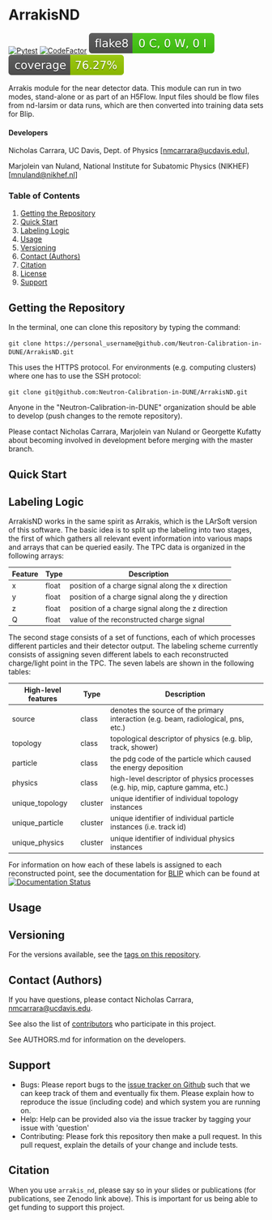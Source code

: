 # ArrakisND

[![Pytest](https://github.com/Neutron-Calibration-in-DUNE/ArrakisND/actions/workflows/test_package.yml/badge.svg?branch=master)](https://github.com/Neutron-Calibration-in-DUNE/ArrakisND/actions/workflows/test.yml)
[![CodeFactor](https://www.codefactor.io/repository/github/neutron-calibration-in-dune/arrakisnd/badge)](https://www.codefactor.io/repository/github/neutron-calibration-in-dune/arrakisnd)
[![Flake8 Status](./.reports/flake8/flake8-badge.svg?dummy=8484744)](./.reports/flake8/index.html)
[![Coverage Status](./.reports/coverage/coverage-badge.svg?dummy=8484744)](./.reports/coverage/index.html)

Arrakis module for the near detector data. This module can run in two modes, stand-alone or as part of an H5Flow. Input files should be flow files from nd-larsim or data runs, which are then converted into training data sets for Blip. 

#### Developers
Nicholas Carrara, UC Davis, Dept. of Physics [nmcarrara@ucdavis.edu],

Marjolein van Nuland, National Institute for Subatomic Physics (NIKHEF)[mnuland@nikhef.nl]

### Table of Contents

1. [ Getting the Repository ](#get)
2. [ Quick Start ](#quickstart)
3. [ Labeling Logic ](#labelinglogic)
4. [ Usage ](#usage)
5. [ Versioning ](#versions)
6. [ Contact (Authors) ](#contact)
7. [ Citation ](#citation)
8. [ License ](#license)
9. [ Support ](#support)

<a name="get"></a>
## Getting the Repository

In the terminal, one can clone this repository by typing the command:

`git clone https://personal_username@github.com/Neutron-Calibration-in-DUNE/ArrakisND.git`

This uses the HTTPS protocol. For environments (e.g. computing clusters) where one has to use the SSH protocol:

`git clone git@github.com:Neutron-Calibration-in-DUNE/ArrakisND.git`

Anyone in the "Neutron-Calibration-in-DUNE" organization should be able to develop (push changes to the remote repository).

Please contact Nicholas Carrara, Marjolein van Nuland or Georgette Kufatty about becoming involved in development before merging with the master branch. 

<a name="quickstart"></a>
## Quick Start

<a name="labelinglogic"></a>
## Labeling Logic
ArrakisND works in the same spirit as Arrakis, which is the LArSoft version of this software.  The basic idea is to split up the labeling into two stages, the first of which gathers all relevant event information into various maps and arrays that can be queried easily.  The TPC data is organized in the following arrays:

| Feature | Type | Description |
| ------- | ---- | ----------- |
| x | float | position of a charge signal along the x direction | 
| y | float | position of a charge signal along the y direction |
| z | float | position of a charge signal along the z direction |
| Q | float | value of the reconstructed charge signal |

The second stage consists of a set of functions, each of which processes different particles and their detector output.  The labeling scheme currently consists of assigning seven different labels to each reconstructed charge/light point in the TPC.  The seven labels are shown in the following tables:

| High-level features | Type | Description|
| ------- | ---- | ----------- |
| source | class | denotes the source of the primary interaction (e.g. beam, radiological, pns, etc.) |
| topology | class | topological descriptor of physics (e.g. blip, track, shower) |
| particle | class | the pdg code of the particle which caused the energy deposition |
| physics | class | high-level descriptor of physics processes (e.g. hip, mip, capture gamma, etc.) |
| unique_topology | cluster | unique identifier of individual topology instances |
| unique_particle | cluster | unique identifier of individual particle instances (i.e. track id) |
| unique_physics | cluster | unique identifier of individual physics instances |

For information on how each of these labels is assigned to each reconstructed point, see the documentation for [BLIP](https://github.com/Neutron-Calibration-in-DUNE/Blip) which can be found at [![Documentation Status](https://readthedocs.org/projects/blip-dune/badge/?version=latest)](https://blip-dune.readthedocs.io/en/latest/?badge=latest)

<a name="usage"></a>
## Usage

<a name="versions"></a>
## Versioning
For the versions available, see the [tags on this repository](https://github.com/Neutron-Calibration-in-DUNE/ArrakisND/tags). 
   
<a name="contact"></a>
## Contact (Authors)
If you have questions, please contact Nicholas Carrara, nmcarrara@ucdavis.edu.

See also the list of [contributors](https://github.com/orgs/Neutron-Calibration-in-DUNE/people) who participate in this project.

See AUTHORS.md for information on the developers.

<a name="support"></a>
## Support

* Bugs: Please report bugs to the [issue tracker on Github](https://github.com/Neutron-Calibration-in-DUNE/ArrakisND/issues) such that we can keep track of them and eventually fix them.  Please explain how to reproduce the issue (including code) and which system you are running on.
* Help: Help can be provided also via the issue tracker by tagging your issue with 'question'
* Contributing:  Please fork this repository then make a pull request.  In this pull request, explain the details of your change and include tests.
   
<a name="citation"></a>
## Citation

When you use `arrakis_nd`, please say so in your slides or publications (for publications, see Zenodo link above).  This is important for us being able to get funding to support this project.
